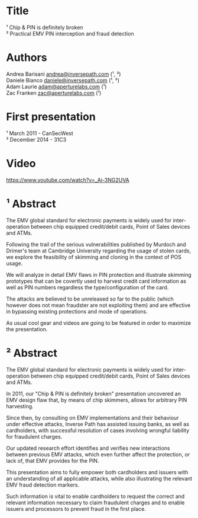 Title
=====

¹ Chip & PIN is definitely broken  
² Practical EMV PIN interception and fraud detection  

Authors
=======

Andrea Barisani <andrea@inversepath.com>  (¹, ²)  
Daniele Bianco <daniele@inversepath.com>  (¹, ²)  
Adam Laurie       <adam@aperturelabs.com> (¹)  
Zac Franken        <zac@aperturelabs.com> (¹)  

First presentation
==================

¹ March 2011 - CanSecWest  
² December 2014 - 31C3  

Video
=====

https://www.youtube.com/watch?v=_Ai-3NG2UVA

¹ Abstract
==========

The EMV global standard for electronic payments is widely used for
inter-operation between chip equipped credit/debit cards, Point of Sales
devices and ATMs.

Following the trail of the serious vulnerabilities published by Murdoch and
Drimer's team at Cambridge University regarding the usage of stolen cards, we
explore the feasibility of skimming and cloning in the context of POS usage.

We will analyze in detail EMV flaws in PIN protection and illustrate skimming
prototypes that can be covertly used to harvest credit card information as well
as PIN numbers regardless the type/configuration of the card.

The attacks are believed to be unreleased so far to the public (which however
does not mean fraudster are not exploiting them) and are effective in bypassing
existing protections and mode of operations.

As usual cool gear and videos are going to be featured in order to maximize the
presentation.

² Abstract
==========

The EMV global standard for electronic payments is widely used for
inter-operation between chip equipped credit/debit cards, Point of Sales
devices and ATMs.

In 2011, our "Chip & PIN is definitely broken" presentation uncovered an EMV
design flaw that, by means of chip skimmers, allows for arbitrary PIN
harvesting.

Since then, by consulting on EMV implementations and their behaviour under
effective attacks, Inverse Path has assisted issuing banks, as well as
cardholders, with successful resolution of cases involving wrongful liability
for fraudulent charges.

Our updated research effort identifies and verifies new interactions between
previous EMV attacks, which even further affect the protection, or lack of,
that EMV provides for the PIN.

This presentation aims to fully empower both cardholders and issuers with an
understanding of all applicable attacks, while also illustrating the relevant
EMV fraud detection markers.

Such information is vital to enable cardholders to request the correct and
relevant information necessary to claim fraudulent charges and to enable
issuers and processors to prevent fraud in the first place.
